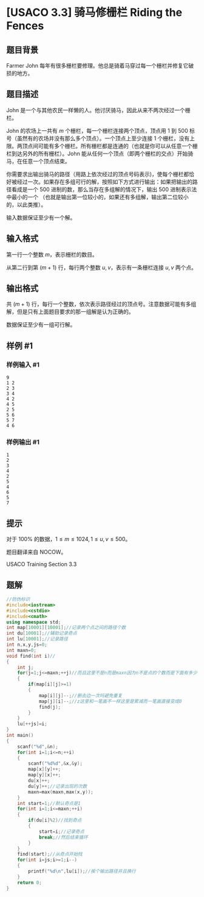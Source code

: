 # [USACO 3.3] 骑马修栅栏 Riding the Fences

## 题目背景

Farmer John 每年有很多栅栏要修理。他总是骑着马穿过每一个栅栏并修复它破损的地方。

## 题目描述

John 是一个与其他农民一样懒的人。他讨厌骑马，因此从来不两次经过一个栅栏。

John 的农场上一共有 $m$ 个栅栏，每一个栅栏连接两个顶点，顶点用 $1$ 到 $500$ 标号（虽然有的农场并没有那么多个顶点）。一个顶点上至少连接 $1$ 个栅栏，没有上限。两顶点间可能有多个栅栏。所有栅栏都是连通的（也就是你可以从任意一个栅栏到达另外的所有栅栏）。John 能从任何一个顶点（即两个栅栏的交点）开始骑马，在任意一个顶点结束。

你需要求出输出骑马的路径（用路上依次经过的顶点号码表示)，使每个栅栏都恰好被经过一次。如果存在多组可行的解，按照如下方式进行输出：如果把输出的路径看成是一个 $500$ 进制的数，那么当存在多组解的情况下，输出 $500$ 进制表示法中最小的一个 （也就是输出第一位较小的，如果还有多组解，输出第二位较小的，以此类推）。

输入数据保证至少有一个解。

## 输入格式

第一行一个整数 $m$，表示栅栏的数目。

从第二行到第 $(m+1)$ 行，每行两个整数 $u,v$，表示有一条栅栏连接 $u,v$ 两个点。

## 输出格式

共 $(m+1)$ 行，每行一个整数，依次表示路径经过的顶点号。注意数据可能有多组解，但是只有上面题目要求的那一组解是认为正确的。

数据保证至少有一组可行解。

## 样例 #1

### 样例输入 #1

```
9
1 2
2 3
3 4
4 2
4 5
2 5
5 6
5 7
4 6
```

### 样例输出 #1

```
1
2
3
4
2
5
4
6
5
7
```

## 提示

对于 $100\%$ 的数据，$1 \leq m \leq 1024,1 \leq u,v \leq 500$。

题目翻译来自 NOCOW。

USACO Training Section 3.3


## 题解
```cpp
//防伪标识
#include<iostream>
#include<cstdio>
#include<cmath>
using namespace std;
int map[10001][10001];//记录两个点之间的路径个数 
int du[10001];//辅助记录奇点 
int lu[10001];//记录路径 
int n,x,y,js=0;
int maxn=0;
void find(int i)//
{
	int j;
	for(j=1;j<=maxn;++j)//而且这里不是n而是maxn因为n不是点的个数而是下面有多少行 
	{
		if(map[i][j]>=1)
		{
			map[i][j]--;//删去边一次吗避免重复 
			map[j][i]--;//z这里和一笔画不一样这里是累减而一笔画直接变成0 
			find(j);
		}
	}
	lu[++js]=i;
}
int main()
{
	scanf("%d",&n);
	for(int i=1;i<=n;++i)
	{
		scanf("%d%d",&x,&y);
		map[x][y]++;
		map[y][x]++;
		du[x]++;
		du[y]++;//记录出现的次数 
		maxn=max(maxn,max(x,y));
	}
	int start=1;//默认奇点是1 
	for(int i=1;i<=maxn;++i)
	{
		if(du[i]%2)//找到奇点 
		{
			start=i;//记录奇点
			break;//然后结束循环 
		}
	}
	find(start);//从奇点开始找 
	for(int i=js;i>=1;i--)
	{
		printf("%d\n",lu[i]);//挨个输出路径并且换行 
	}
	return 0;
}
```
